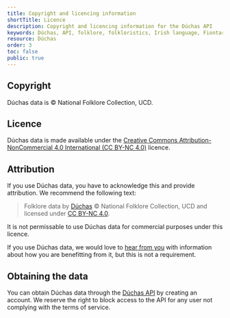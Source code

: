 ```yaml
---
title: Copyright and licencing information
shortTitle: Licence
description: Copyright and licencing information for the Dúchas API
keywords: Dúchas, API, folklore, folkloristics, Irish language, Fiontar & Scoil na Gaeilge, DCU
resource: Dúchas
order: 3
toc: false
public: true
---
```


## Copyright

Dúchas data is © National Folklore Collection, UCD.

## Licence

Dúchas data is made available under the [Creative Commons Attribution-NonCommercial 4.0 International (CC BY-NC 4.0)](https://creativecommons.org/licenses/by-nc/4.0/) licence.

## Attribution

If you use Dúchas data, you have to acknowledge this and provide attribution. We recommend the following text:

> Folklore data by [Dúchas](https://www.duchas.ie/en) © National Folklore Collection, UCD and licensed under [CC BY-NC 4.0](https://creativecommons.org/licenses/by-nc/4.0/).

It is not permissable to use Dúchas data for commercial purposes under this licence.

If you use Dúchas data, we would love to [hear from you](mailto:gaois@dcu.ie) with information about how you are benefitting from it, but this is not a requirement.

## Obtaining the data

You can obtain Dúchas data through the [Dúchas API](../api) by creating an account. We reserve the right to block access to the API for any user not complying with the terms of service.
